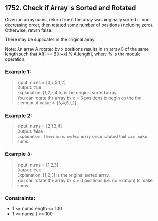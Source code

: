 ## 1752. Check if Array Is Sorted and Rotated
Given an array nums, return true if the array was originally sorted in non-decreasing order, then rotated some number of positions (including zero). Otherwise, return false.

There may be duplicates in the original array.

Note: An array A rotated by x positions results in an array B of the same length such that A[i] == B[(i+x) % A.length], where % is the modulo operation.

### Example 1:

> Input: nums = [3,4,5,1,2]<br/>
> Output: true<br/>
> Explanation: [1,2,3,4,5] is the original sorted array.<br/>
> You can rotate the array by x = 3 positions to begin on the the element of value 3: [3,4,5,1,2].

### Example 2:

> Input: nums = [2,1,3,4]<br/>
> Output: false<br/>
> Explanation: There is no sorted array once rotated that can make nums.

### Example 3:

> Input: nums = [1,2,3]<br/>
> Output: true<br/>
> Explanation: [1,2,3] is the original sorted array.<br/>
> You can rotate the array by x = 0 positions (i.e. no rotation) to make nums.
 
### Constraints:

- 1 <= nums.length <= 100
- 1 <= nums[i] <= 100